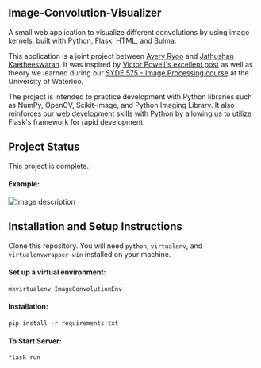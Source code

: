 ## Image-Convolution-Visualizer
A small web application to visualize different convolutions by using image kernels, built with Python, Flask, HTML, and Bulma.

This application is a joint project between [Avery Ryoo](https://github.com/averyryoo) and [Jathushan Kaetheeswaran](https://github.com/jkaethee). It was inspired by [Victor Powell's excellent post](https://setosa.io/ev/image-kernels) as well as theory we learned during our [SYDE 575 - Image Processing course](https://uwflow.com/course/syde575) at the University of Waterloo.

The project is intended to practice development with Python libraries such as NumPy, OpenCV, Scikit-image, and Python Imaging Library.
It also reinforces our web development skills with Python by allowing us to utilize Flask's framework for rapid development.

## Project Status
This project is complete. 

#### Example:   
![Image description](https://github.com/jkaethee/Image-Convolution-Visualizer/blob/master/image%20convolution%20examples.PNG)

## Installation and Setup Instructions

Clone this repository. You will need `python`, `virtualenv`, and `virtualenvwrapper-win` installed on your machine.

#### Set up a virtual environment:

`mkvirtualenv ImageConvolutionEnv`

#### Installation:

`pip install -r requirements.txt`

#### To Start Server:

`flask run`  
